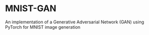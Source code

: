 # MNIST-GAN
An implementation of a Generative Adversarial Network (GAN) using PyTorch for MNIST image generation

